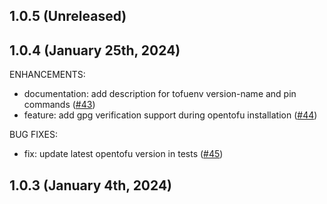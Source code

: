 ## 1.0.5 (Unreleased)

## 1.0.4 (January 25th, 2024)

ENHANCEMENTS:

* documentation: add description for tofuenv version-name and pin commands ([#43](https://github.com/tofuutils/tofuenv/issues/43))
* feature: add gpg verification support during opentofu installation ([#44](https://github.com/tofuutils/tofuenv/issues/44))

BUG FIXES:

* fix: update latest opentofu version in tests ([#45](https://github.com/tofuutils/tofuenv/issues/45))

## 1.0.3 (January 4th, 2024)
